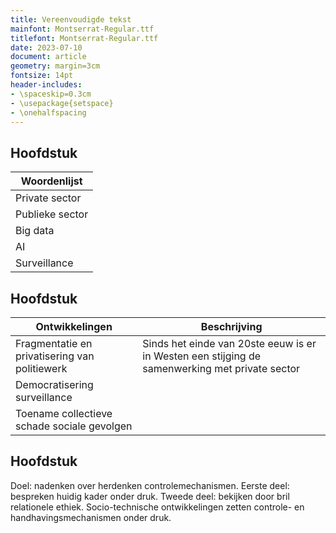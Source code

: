 ```yaml
---
title: Vereenvoudigde tekst
mainfont: Montserrat-Regular.ttf
titlefont: Montserrat-Regular.ttf
date: 2023-07-10
document: article
geometry: margin=3cm
fontsize: 14pt
header-includes:
- \spaceskip=0.3cm
- \usepackage{setspace}
- \onehalfspacing
---
```



## Hoofdstuk

| Woordenlijst |
| ------------ |
| Private sector |
| Publieke sector |
| Big data |
| AI |
| Surveillance |



## Hoofdstuk

| Ontwikkelingen | Beschrijving |
| ------------- | ------------- |
| Fragmentatie en privatisering van politiewerk | Sinds het einde van 20ste eeuw is er in Westen een stijging de samenwerking met private sector |
| Democratisering surveillance |  |
| Toename collectieve schade sociale gevolgen |  |



## Hoofdstuk

Doel: nadenken over herdenken controlemechanismen. Eerste deel: bespreken huidig kader onder druk. Tweede deel: bekijken door bril relationele ethiek. Socio-technische ontwikkelingen zetten controle- en handhavingsmechanismen onder druk.

